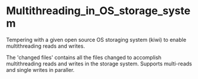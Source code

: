 # Multithreading_in_OS_storage_system
Tempering with a given open source OS storaging system (kiwi) to enable multithreading reads and writes.

The 'changed files' contains all the files changed to accomplish multithreading reads and writes in the storage system.
Supports multi-reads and single writes in paraller.
